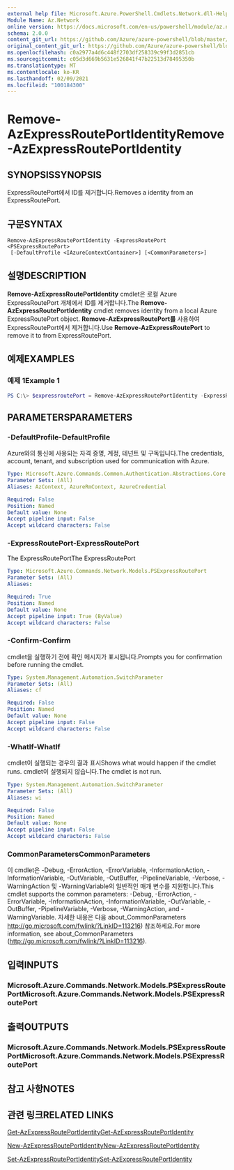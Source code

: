 ```yaml
---
external help file: Microsoft.Azure.PowerShell.Cmdlets.Network.dll-Help.xml
Module Name: Az.Network
online version: https://docs.microsoft.com/en-us/powershell/module/az.network/remove-azexpressrouteportidentity
schema: 2.0.0
content_git_url: https://github.com/Azure/azure-powershell/blob/master/src/Network/Network/help/Remove-AzExpressRoutePortIdentity.md
original_content_git_url: https://github.com/Azure/azure-powershell/blob/master/src/Network/Network/help/Remove-AzExpressRoutePortIdentity.md
ms.openlocfilehash: c0a2977a4d6c448f2703df258339c99f3d2851cb
ms.sourcegitcommit: c05d3d669b5631e526841f47b22513d78495350b
ms.translationtype: MT
ms.contentlocale: ko-KR
ms.lasthandoff: 02/09/2021
ms.locfileid: "100184300"
---
```

# <span data-ttu-id="9a485-101">Remove-AzExpressRoutePortIdentity</span><span class="sxs-lookup"><span data-stu-id="9a485-101">Remove-AzExpressRoutePortIdentity</span></span>

## <span data-ttu-id="9a485-102">SYNOPSIS</span><span class="sxs-lookup"><span data-stu-id="9a485-102">SYNOPSIS</span></span>
<span data-ttu-id="9a485-103">ExpressRoutePort에서 ID를 제거합니다.</span><span class="sxs-lookup"><span data-stu-id="9a485-103">Removes a identity from an ExpressRoutePort.</span></span>

## <span data-ttu-id="9a485-104">구문</span><span class="sxs-lookup"><span data-stu-id="9a485-104">SYNTAX</span></span>

```
Remove-AzExpressRoutePortIdentity -ExpressRoutePort <PSExpressRoutePort>
 [-DefaultProfile <IAzureContextContainer>] [<CommonParameters>]
```

## <span data-ttu-id="9a485-105">설명</span><span class="sxs-lookup"><span data-stu-id="9a485-105">DESCRIPTION</span></span>
<span data-ttu-id="9a485-106">**Remove-AzExpressRoutePortIdentity** cmdlet은 로컬 Azure ExpressRoutePort 개체에서 ID를 제거합니다.</span><span class="sxs-lookup"><span data-stu-id="9a485-106">The **Remove-AzExpressRoutePortIdentity** cmdlet removes identity from a local Azure ExpressRoutePort object.</span></span> <span data-ttu-id="9a485-107">**Remove-AzExpressRoutePort를** 사용하여 ExpressRoutePort에서 제거합니다.</span><span class="sxs-lookup"><span data-stu-id="9a485-107">Use **Remove-AzExpressRoutePort** to remove it to from ExpressRoutePort.</span></span>

## <span data-ttu-id="9a485-108">예제</span><span class="sxs-lookup"><span data-stu-id="9a485-108">EXAMPLES</span></span>

### <span data-ttu-id="9a485-109">예제 1</span><span class="sxs-lookup"><span data-stu-id="9a485-109">Example 1</span></span>
```powershell
PS C:\> $expressroutePort = Remove-AzExpressRoutePortIdentity -ExpressRoutePort $expressroutePort
```

## <span data-ttu-id="9a485-110">PARAMETERS</span><span class="sxs-lookup"><span data-stu-id="9a485-110">PARAMETERS</span></span>

### <span data-ttu-id="9a485-111">-DefaultProfile</span><span class="sxs-lookup"><span data-stu-id="9a485-111">-DefaultProfile</span></span>
<span data-ttu-id="9a485-112">Azure와의 통신에 사용되는 자격 증명, 계정, 테넌트 및 구독입니다.</span><span class="sxs-lookup"><span data-stu-id="9a485-112">The credentials, account, tenant, and subscription used for communication with Azure.</span></span>

```yaml
Type: Microsoft.Azure.Commands.Common.Authentication.Abstractions.Core.IAzureContextContainer
Parameter Sets: (All)
Aliases: AzContext, AzureRmContext, AzureCredential

Required: False
Position: Named
Default value: None
Accept pipeline input: False
Accept wildcard characters: False
```

### <span data-ttu-id="9a485-113">-ExpressRoutePort</span><span class="sxs-lookup"><span data-stu-id="9a485-113">-ExpressRoutePort</span></span>
<span data-ttu-id="9a485-114">The ExpressRoutePort</span><span class="sxs-lookup"><span data-stu-id="9a485-114">The ExpressRoutePort</span></span>

```yaml
Type: Microsoft.Azure.Commands.Network.Models.PSExpressRoutePort
Parameter Sets: (All)
Aliases:

Required: True
Position: Named
Default value: None
Accept pipeline input: True (ByValue)
Accept wildcard characters: False
```

### <span data-ttu-id="9a485-115">-Confirm</span><span class="sxs-lookup"><span data-stu-id="9a485-115">-Confirm</span></span>
<span data-ttu-id="9a485-116">cmdlet을 실행하기 전에 확인 메시지가 표시됩니다.</span><span class="sxs-lookup"><span data-stu-id="9a485-116">Prompts you for confirmation before running the cmdlet.</span></span>

```yaml
Type: System.Management.Automation.SwitchParameter
Parameter Sets: (All)
Aliases: cf

Required: False
Position: Named
Default value: None
Accept pipeline input: False
Accept wildcard characters: False
```

### <span data-ttu-id="9a485-117">-WhatIf</span><span class="sxs-lookup"><span data-stu-id="9a485-117">-WhatIf</span></span>
<span data-ttu-id="9a485-118">cmdlet이 실행되는 경우의 결과 표시</span><span class="sxs-lookup"><span data-stu-id="9a485-118">Shows what would happen if the cmdlet runs.</span></span>
<span data-ttu-id="9a485-119">cmdlet이 실행되지 않습니다.</span><span class="sxs-lookup"><span data-stu-id="9a485-119">The cmdlet is not run.</span></span>

```yaml
Type: System.Management.Automation.SwitchParameter
Parameter Sets: (All)
Aliases: wi

Required: False
Position: Named
Default value: None
Accept pipeline input: False
Accept wildcard characters: False
```

### <span data-ttu-id="9a485-120">CommonParameters</span><span class="sxs-lookup"><span data-stu-id="9a485-120">CommonParameters</span></span>
<span data-ttu-id="9a485-121">이 cmdlet은 -Debug, -ErrorAction, -ErrorVariable, -InformationAction, -InformationVariable, -OutVariable, -OutBuffer, -PipelineVariable, -Verbose, -WarningAction 및 -WarningVariable의 일반적인 매개 변수를 지원합니다.</span><span class="sxs-lookup"><span data-stu-id="9a485-121">This cmdlet supports the common parameters: -Debug, -ErrorAction, -ErrorVariable, -InformationAction, -InformationVariable, -OutVariable, -OutBuffer, -PipelineVariable, -Verbose, -WarningAction, and -WarningVariable.</span></span> <span data-ttu-id="9a485-122">자세한 내용은 다음 about_CommonParameters http://go.microsoft.com/fwlink/?LinkID=113216) 참조하세요.</span><span class="sxs-lookup"><span data-stu-id="9a485-122">For more information, see about_CommonParameters (http://go.microsoft.com/fwlink/?LinkID=113216).</span></span>


## <span data-ttu-id="9a485-123">입력</span><span class="sxs-lookup"><span data-stu-id="9a485-123">INPUTS</span></span>

### <span data-ttu-id="9a485-124">Microsoft.Azure.Commands.Network.Models.PSExpressRoutePort</span><span class="sxs-lookup"><span data-stu-id="9a485-124">Microsoft.Azure.Commands.Network.Models.PSExpressRoutePort</span></span>

## <span data-ttu-id="9a485-125">출력</span><span class="sxs-lookup"><span data-stu-id="9a485-125">OUTPUTS</span></span>

### <span data-ttu-id="9a485-126">Microsoft.Azure.Commands.Network.Models.PSExpressRoutePort</span><span class="sxs-lookup"><span data-stu-id="9a485-126">Microsoft.Azure.Commands.Network.Models.PSExpressRoutePort</span></span>

## <span data-ttu-id="9a485-127">참고 사항</span><span class="sxs-lookup"><span data-stu-id="9a485-127">NOTES</span></span>

## <span data-ttu-id="9a485-128">관련 링크</span><span class="sxs-lookup"><span data-stu-id="9a485-128">RELATED LINKS</span></span>
[<span data-ttu-id="9a485-129">Get-AzExpressRoutePortIdentity</span><span class="sxs-lookup"><span data-stu-id="9a485-129">Get-AzExpressRoutePortIdentity</span></span>](./Get-AzExpressRoutePortIdentity.md)

[<span data-ttu-id="9a485-130">New-AzExpressRoutePortIdentity</span><span class="sxs-lookup"><span data-stu-id="9a485-130">New-AzExpressRoutePortIdentity</span></span>](./New-AzExpressRoutePortIdentity.md)

[<span data-ttu-id="9a485-131">Set-AzExpressRoutePortIdentity</span><span class="sxs-lookup"><span data-stu-id="9a485-131">Set-AzExpressRoutePortIdentity</span></span>](./Set-AzExpressRoutePortIdentity.md)
